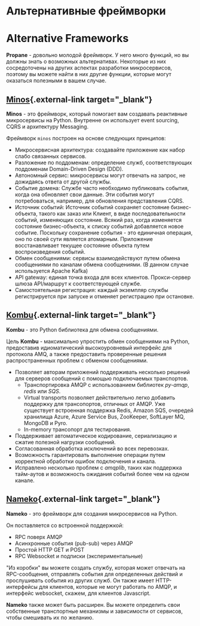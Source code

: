 # Альтернативные фреймворки

# Alternative Frameworks

**Propane** - довольно молодой фреймворк. У него много функций, но вы должны знать о возможных альтернативах.
Некоторые из них сосредоточены на других аспектах разработки микросервисов, поэтому вы можете найти в них другие функции, которые могут оказаться полезными в вашем случае.

## [Minos](https://github.com/minos-framework/minos-python){.external-link target="_blank"}

**Minos** - это фреймворк, который помогает вам создавать реактивные микросервисы на Python. Внутренне он использует event sourcing, CQRS и архитектуру Messaging.

Фреймворк `minos` построен на основе следующих принципов:

* Микросервисная архитектура: создавайте приложение как набор слабо связанных сервисов.
* Разложение по поддоменам: определение служб, соответствующих поддоменам Domain-Driven Design (DDD).
* Автономный сервис: микросервисы могут отвечать на запрос, не дожидаясь ответа от другой службы.
* Событие домена: Службе часто необходимо публиковать события, когда она обновляет свои данные. Эти события могут потребоваться, например, для обновления представления CQRS.
* Источник событий: Источник событий сохраняет состояние бизнес-объекта, такого как заказ или Клиент, в виде последовательности событий, изменяющих состояние. Всякий раз, когда изменяется состояние бизнес-объекта, к списку событий добавляется новое событие. Поскольку сохранение события - это единичная операция, оно по своей сути является атомарным. Приложение восстанавливает текущее состояние объекта путем воспроизведения событий.
* Обмен сообщениями: сервисы взаимодействуют путем обмена сообщениями по каналам обмена сообщениями. (В данном случае используется Apache Kafka)
* API gateway: единая точка входа для всех клиентов. Прокси-сервер шлюза API/маршрут к соответствующей службе.
* Самостоятельная регистрация: каждый экземпляр службы регистрируется при запуске и отменяет регистрацию при остановке.

## [Kombu](https://docs.celeryq.dev/projects/kombu/en/stable/){.external-link target="_blank"}

**Kombu** - это Python библиотека для обмена сообщениями.

Цель **Kombu** - максимально упростить обмен сообщениями на Python, предоставив идиоматический высокоуровневый интерфейс для протокола AMQ, а также предоставить проверенные решения распространенных проблем с обменом сообщениями.

* Позволяет авторам приложений поддерживать несколько решений для серверов сообщений с помощью подключаемых транспортов.
  * Транспортировка AMQP с использованием библиотек *py-amqp*, *redis* или *SQS*.
  * Virtual transports позволяет действительно легко добавить поддержку для трансопортов, отличных от AMQP. Уже существует встроенная поддержка Redis, Amazon SQS, очередей хранилища Azure, Azure Service Bus, ZooKeeper, SoftLayer MQ, MongoDB и Pyro.
  * In-memory трансопорт для тестирования.
* Поддерживает автоматическое кодирование, сериализацию и сжатие полезной нагрузки сообщений.
* Согласованная обработка исключений во всех перевозках.
* Возможность гарантировать выполнение операции путем корректной обработки ошибок подключения и канала.
* Исправлено несколько проблем с *amqplib*, таких как поддержка тайм-аутов и возможность ожидания событий более чем на одном канале.

## [Nameko](https://nameko.readthedocs.io/en/stable/){.external-link target="_blank"}

**Nameko** - это фреймворк для создания микросервисов на Python.

Он поставляется со встроенной поддержкой:

* RPC поверх AMQP
* Асинхронные события (pub-sub) через AMQP
* Простой HTTP GET и POST
* RPC Websocket и подписки (экспериментальные)

"Из коробки" вы можете создать службу, которая может отвечать на RPC-сообщения, отправлять события для определенных действий и прослушивать события из других служб. Он также имеет HTTP-интерфейсы для клиентов, которые не могут работать по AMQP, и интерфейс websocket, скажем, для клиентов Javascript.

**Nameko** также может быть расширен. Вы можете определить свои собственные транспортные механизмы и зависимости от сервисов, чтобы смешивать их по желанию.
